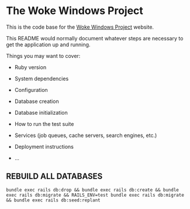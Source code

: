 # The Woke Windows Project

This is the code base for the [Woke Windows Project](https://www.wokewindows.org) website.

This README would normally document whatever steps are necessary to get the
application up and running.

Things you may want to cover:

* Ruby version

* System dependencies

* Configuration

* Database creation

* Database initialization

* How to run the test suite

* Services (job queues, cache servers, search engines, etc.)

* Deployment instructions

* ...

## REBUILD ALL DATABASES
```
bundle exec rails db:drop && bundle exec rails db:create && bundle exec rails db:migrate && RAILS_ENV=test bundle exec rails db:migrate && bundle exec rails db:seed:replant
```
